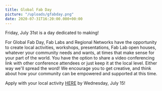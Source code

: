 ```yaml
---
title: Global Fab Day
picture: "/uploads/gfabday.png"
date: 2020-07-31T16:20:00.000+00:00
---
```


Friday, July 31st is a day dedicated to making!

For Global Fab Day, Fab Labs and Regional Networks have the opportunity to create local activities, workshops, presentations, Fab Lab open houses, whatever your community needs and wants, at times that make sense for your part of the world. You have the option to share a video conferencing link with other conference attendees or just keep it at the local level. Either way we'll spread the word! We encourage you to get creative, and think about how your community can be empowered and supported at this time.

Apply with your local activity <a href="https://docs.google.com/forms/d/e/1FAIpQLSeNvqFVPSyZ2B18OJ5V1-TXer1_JmsPTVVVr5GGQYPjhFQz1Q/viewform">HERE</a> by Wednesday, July 15!
